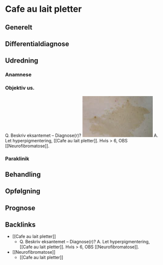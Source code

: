 # Cafe au lait pletter
## Generelt


## Differentialdiagnose


## Udredning
### Anamnese

### Objektiv us.
Q. Beskriv eksantemet – Diagnose(r)?
![](BearImages/7416BF09-9D6A-4F98-A752-5EB3C78AB7A6-21052-000043A8D0E35BE3/AB7A9C4E-2355-4D14-9D84-715A23ED003C.png)
A. Let hyperpigmentering, [[Cafe au lait pletter]]. Hvis > 6, OBS [[Neurofibromatose]].


### Paraklinik

## Behandling


## Opfølgning


## Prognose


<!-- #anki/tag/med/Derma #anki/deck/Medicine #anki/tag/med/GP -->
## Backlinks
* [[Cafe au lait pletter]]
	* Q. Beskriv eksantemet – Diagnose(r)?
A. Let hyperpigmentering, [[Cafe au lait pletter]]. Hvis > 6, OBS [[Neurofibromatose]].
* [[Neurofibromatose]]
	* [[Cafe au lait pletter]]

<!-- {BearID:D0108D39-FF05-44E1-881B-B3BE9F02573A-21052-0000431269AEAD90} -->
